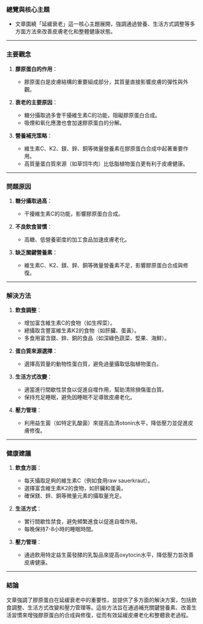 ### 總覽與核心主題  
- 文章圍繞「延緩衰老」這一核心主題展開，強調通過營養、生活方式調整等多方面方法來改善皮膚老化和整體健康狀態。  

---

### 主要觀念  
1. **膠原蛋白的作用**：  
   - 膠原蛋白是皮膚結構的重要組成部分，其質量直接影響皮膚的彈性與外觀。  

2. **衰老的主要原因**：  
   - 糖分攝取過多會干擾維生素C的功能，阻礙膠原蛋白合成。  
   - 吸煙和氧化應激也會加速膠原蛋白的分解。  

3. **營養補充策略**：  
   - 維生素C、K2、鎂、鋅、銅等微量營養素在膠原蛋白合成中起著重要作用。  
   - 高質量蛋白質來源（如草饲牛肉）比低脂植物蛋白更有利于皮膚健康。  

---

### 問題原因  
1. **糖分攝取過高**：  
   - 干擾維生素C的功能，影響膠原蛋白合成。  

2. **不良飲食習慣**：  
   - 高糖、低營養密度的加工食品加速皮膚老化。  

3. **缺乏關鍵營養素**：  
   - 維生素C、K2、鎂、鋅、銅等微量營養素不足，影響膠原蛋白合成與修復。  

---

### 解決方法  
1. **飲食調整**：  
   - 增加富含維生素C的食物（如生榨菜）。  
   - 總攝取含豐富維生素K2的食物（如肝臟、蛋黃）。  
   - 多食用富含鎂、鋅、銅的食品（如深綠色蔬菜、堅果、海鮮）。  

2. **蛋白質來源選擇**：  
   - 選擇高質量的動物性蛋白質，避免過量攝取低脂植物蛋白。  

3. **生活方式改變**：  
   - 適當進行間歇性禁食以促進自噬作用，幫助清除損傷蛋白質。  
   - 保持充足睡眠，避免因睡眠不足導致皮膚老化。  

4. **壓力管理**：  
   - 利用益生菌（如特定乳酸菌）來提高血清otonin水平，降低壓力並促進皮膚修復。  

---

### 健康建議  
1. **飲食方面**：  
   - 每天攝取足夠的維生素C（例如食用raw sauerkraut）。  
   - 選擇富含維生素K2的食物，如肝臟和蛋黃。  
   - 確保鎂、鋅、銅等微量元素的攝取量充足。  

2. **生活方式**：  
   - 實行間歇性禁食，避免頻繁進食以促進自噬作用。  
   - 每晚保持7-8小時的睡眠時間。  

3. **壓力管理**：  
   - 通過飲用特定益生菌發酵的乳製品來提高oxytocin水平，降低壓力並改善皮膚健康。  

---

### 結論  
文章強調了膠原蛋白在延緩衰老中的重要性，並提供了多方面的解決方案，包括飲食調整、生活方式改變和壓力管理等。這些方法旨在通過補充關鍵營養素、改善生活習慣來增強膠原蛋白的合成與修復，從而有效延緩皮膚老化和整體衰老過程。
